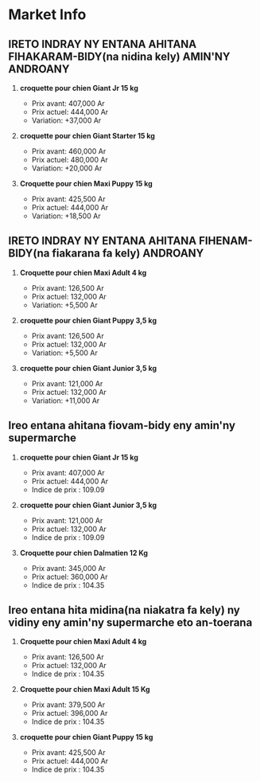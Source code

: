 # Market Info

## IRETO INDRAY NY ENTANA AHITANA FIHAKARAM-BIDY(na nidina kely) AMIN'NY ANDROANY

1. **croquette pour chien Giant Jr 15 kg**
   - Prix avant: 407,000 Ar
   - Prix actuel: 444,000 Ar
   - Variation: +37,000 Ar

2. **croquette pour chien Giant Starter 15 kg**
   - Prix avant: 460,000 Ar
   - Prix actuel: 480,000 Ar
   - Variation: +20,000 Ar

3. **Croquette pour chien Maxi Puppy 15 kg**
   - Prix avant: 425,500 Ar
   - Prix actuel: 444,000 Ar
   - Variation: +18,500 Ar

## IRETO INDRAY NY ENTANA AHITANA FIHENAM-BIDY(na fiakarana fa kely) ANDROANY

1. **Croquette pour chien Maxi Adult 4 kg**
   - Prix avant: 126,500 Ar
   - Prix actuel: 132,000 Ar
   - Variation: +5,500 Ar

2. **croquette pour chien Giant Puppy 3,5 kg**
   - Prix avant: 126,500 Ar
   - Prix actuel: 132,000 Ar
   - Variation: +5,500 Ar

3. **croquette pour chien Giant Junior 3,5 kg**
   - Prix avant: 121,000 Ar
   - Prix actuel: 132,000 Ar
   - Variation: +11,000 Ar

## Ireo entana ahitana fiovam-bidy eny amin'ny supermarche

1. **croquette pour chien Giant Jr 15 kg**
   - Prix avant: 407,000 Ar
   - Prix actuel: 444,000 Ar
   - Indice de prix : 109.09

2. **croquette pour chien Giant Junior 3,5 kg**
   - Prix avant: 121,000 Ar
   - Prix actuel: 132,000 Ar
   - Indice de prix : 109.09

3. **Croquette pour chien Dalmatien 12 Kg**
   - Prix avant: 345,000 Ar
   - Prix actuel: 360,000 Ar
   - Indice de prix : 104.35

## Ireo entana hita midina(na niakatra fa kely) ny vidiny eny amin'ny supermarche eto an-toerana

1. **Croquette pour chien Maxi Adult 4 kg**
   - Prix avant: 126,500 Ar
   - Prix actuel: 132,000 Ar
   - Indice de prix : 104.35

2. **Croquette pour chien Maxi Adult 15 Kg**
   - Prix avant: 379,500 Ar
   - Prix actuel: 396,000 Ar
   - Indice de prix : 104.35

3. **croquette pour chien Giant Puppy 15 kg**
   - Prix avant: 425,500 Ar
   - Prix actuel: 444,000 Ar
   - Indice de prix : 104.35

